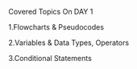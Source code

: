 Covered Topics On DAY 1

1.Flowcharts & Pseudocodes

2.Variables & Data Types, Operators

3.Conditional Statements
